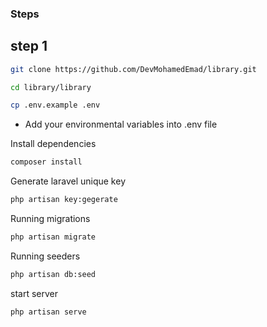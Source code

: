 ### Steps 

## step 1  

```bash
git clone https://github.com/DevMohamedEmad/library.git 
```
```bash
cd library/library 
```
```bash
cp .env.example .env
```
- Add your environmental variables into .env file
  
Install dependencies
```bash
composer install
```

Generate laravel unique key
```bash
php artisan key:gegerate
```


Running migrations
```bash
php artisan migrate
```

Running seeders
```bash
php artisan db:seed
```

start server
```bash
php artisan serve
```
